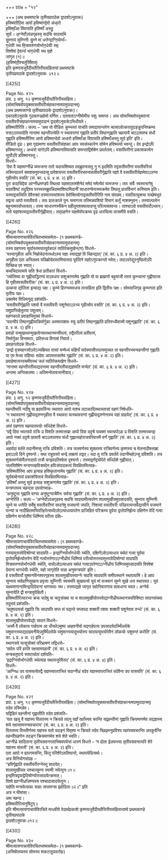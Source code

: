+++
title = "१२"

+++
(अथ प्रथमाष्टके तृतीयप्रपाठेक द्वादशोऽनुवाकः)  
ह॒विष्म॑तीरि॒मा आपो॑ ह॒विष्मा॑‍न्दे॒वो अ॑ध्व॒रो  
ह॒विष्माँ॒आ वि॑वासति ह॒विष्माँ॑ अस्तु॒  
सूर्यः॑। अ॒ग्नेर्वोऽप॑न्नगृहस्य॒ सद॑सि सादयामि  
सु॒म्नाय॑ सुम्निनीः सु॒म्ने मा॑ धत्तेन्द्राग्नि॒योर्भा॑–  
ग॒धेयीः॑ स्थ मि॒त्रावरु॑णयोर्भाग॒धेयीः॑ स्थ॒  
विश्वे॑षां दे॒वानां॑ भाग॒धेयीः॑ स्थ य॒ज्ञे  
जा॑गृत (१)॥  
(ह॒विष्म॑ती॒श्चतु॑स्रिँशत्)  
इति कृष्णायजुर्वेदीयतैत्तिरीयसंहितायां प्रथमाष्टके  
तृतीयप्रपाठके द्वादशोऽनुवाकः ॥१२॥

[[425]]

Page No. ४२५  
प्रपा. ३ अनु. १२ कृष्णयजुर्वेदीयतैत्तिरीयसंहिता।  
(सोमाभिषवोपयुक्तवसतीवरीसंज्ञकानामपामुपादानम्)  
(अथ प्रथमाकाण्डे तृतीयप्रपाठके द्वादशोऽनुवाकः)।  
एकादशेऽनुवाके गुदकाण्डहोमो वर्णितः। एतावताऽग्नीषोमीयः पशुः समाप्तः। अथ सोमाभिषवोपयुक्तानां वसतीवरीसंज्ञकानामपामुपादानं द्वादशेऽनुवाकेऽभिधीयते।  
हविष्मतीरिति। कल्पः – ‘अथ यो वीडितः कुम्भस्तं याचति तमादायान्तरेण चात्वालोत्करावुदङ्ङुपनिष्क्रम्य यत्राऽऽपस्तदेति नान्तमा वहन्तीरत्येति न स्थावराणां गृह्णाति प्रतीपं तिष्ठन्गृह्णाति च्छायायै चाऽऽतपश्च संधौ गृह्णाति हविष्मतीरिमा आपो हविष्मान्देवो अध्वरो हविष्माँआ विवासति हविष्माँअस्तु सूर्य इति’ इति।  
वीडितो दृढः। इमा गृह्यमाणा वसतीवरीसंज्ञका आपः स्वसंस्कारेण सोमेन हविष्मत्यो भवन्तु। देव इन्द्रोऽपि हविष्मानस्तु। अध्वरो यागोऽपि हविष्मानाविवासति समन्ताद्विशेषेण प्रवर्तताम्। वसतीवरीणां प्रकाशकत्वेन सूर्योऽपि हविष्मानस्तु।  
विधत्ते–  
‘देवा वै यज्ञमाग्नीध्रे व्यभजन्त ततो यदत्यशिष्यत तदब्रुवन्वसतु नु न इदमिति तद्वसतीवरीणां वसतीवरित्वं तस्मिन्प्रातर्न समशक्नुवन्तदप्सु प्रावेशयन्ता वसतीवरीरभवन्वसतीवरीर्गृह्णाति यज्ञो वै वसतीवरीर्यज्ञमेवाऽऽरण्य गृहीत्वोप वसति’ (सं. का. ६ प्र. ४ अ. २) इति।  
पुरा कदाचिद्देवा आग्नीध्रमण्डपे स्थित्वा यज्ञशालामंशेनेदं ममेदं ममेत्येवं व्यभजन्त। ततः सर्वैः स्वस्वभागेषु यदवशिष्टं तदुद्दिश्य परस्परमब्रुवन्निदमवशिष्टमिदानीं साधारण्येनास्माकमेव तिष्ठतु प्रातर्विभागं करिष्याम इति। यस्माद्वसत्विति देवैरुक्तं तस्मात्तस्यांशस्य देवोक्तियोगाद्वसतीवरीरिति नाम संपन्नम्। वसत्वित्युक्त्या यच्छेषभूतं तद्वत्य आपो वसतीवर्यः। ततः प्रातःकाले पुनः समागत्य तस्मिन्नवशिष्टे विभागं कर्तुं नाशक्नुवन्। तस्याल्पत्वेन बहूनामपर्याप्तत्वात्। तस्य साधारणस्यैकेन ग्रहीतुमशक्यत्वादप्सु परित्यक्तवन्तः। ताश्चाऽपो वसतीवर्योऽभवन्। ततो यज्ञांशत्वाद्वसतीवरीर्गृह्णीयात्। तद्ग्रहणेन यज्ञमेवोपक्रम्य दृढं धारयित्वा तत्समीपे वसति।

[[426]]

Page No. ४२६  
श्रीमत्सायणाचार्यविरचितभाष्यसमेता– (१ प्रथमकाण्डे–  
(सोमाभिषवोपयुक्तवसतीवरीसंज्ञकानामपामुपादानम्)  
तस्य ग्रहणस्य सूर्यास्तमयात्पूर्वकालं व्यतिरेकमुखेन(ण) विधत्ते–  
‘यस्यागृहीता अभि निम्रोचेदनारब्धोऽस्य यज्ञः स्याद्यज्ञं वि च्छिन्द्यात्’ (सं. का. ६ प्र. ४ अ. २) इति।  
अगृहीता एता अभिलक्ष्य यन्निम्रोचेदस्तमियात्तदा पूर्वदिने यज्ञोऽनुपक्रान्तो भवेत्। तदाऽपरेद्युरनुष्ठितोऽपि विच्छिन्न एव स्यात्।  
कथंचिदस्तमये सति त्रेधा प्रतीकारं विधत्ते–  
‘ज्योतिष्या वा गृह्णीयाद्धिरण्यं वाऽवधाय सशुक्राणामेव गृह्णाति यो वा ब्राह्मणो बहुयाजी तस्य कुम्भ्यानां गृह्णीयात्स हि गृहीतवसतीवरीकः’ (सं. का. ६ प्र. ४ अ. २) इति।  
उल्कया द्योतिता इत्याद्यः पक्षः। कुम्भे हिरण्यमवधाय तत्सहिता इति द्वितीयः पक्षः। सोमयाजिगृह कुम्भगता इति तृतीयः पक्षः।  
उक्तमेव विधिमनूद्य प्रशंसति–  
‘वसतीवरीर्गृह्णाति पशवो वै वसतीवरीः पशूनेवाऽऽरभ्य गृहीत्वोप वसति’ (सं. का. ६ प्र. ४ अ. २) इति।  
पशुप्राप्तिहेतुतया पशुत्वम्।  
ग्रहणकाले प्रवाहाभिमुख्यं विधात्ते–  
‘यदन्वीपं तिष्ठन्गृह्णीयान्निर्मार्गुका अस्मात्पशवः स्युः प्रतीपं तिष्ठन्गृह्णाति प्रतिरुध्यैवास्मै पशून्गृह्णाति’ (सं. का. ६ प्र. ४ अ. २) इति।  
प्रवाहो यन्मुखस्तन्मुखत्वेनावस्थानमन्वीपत्वं, तद्वैपरीत्यं प्रतीपत्वं,  
निर्मार्गुका विनश्वराः, प्रतिरुध्य विनाशं निवार्य।  
प्रवाहगतोदकं विधत्ते–  
‘इन्द्रो वृत्रमहन्त्सोऽपोऽभ्यम्रियत तासां यन्मेध्यं यज्ञियँ सदेवमासीत्तदत्यमुच्यत ता वहन्तीरभवन्वहन्तीनां गृह्णाति या एव मेध्या यज्ञियाः सदेवा आपस्तासामेव गृह्णाति’ (सं. का. ६ प्र. ४ अ. २) इति।  
प्रवाहेष्वत्यन्तसमीपस्थं जलं व्यतिरेकमखेण विधत्ते–  
‘नान्तमा वहन्तीरतीयाद्यदन्तमा वहन्तीरतीयाद्यज्ञमति मन्येत’ (सं. का. ६ प्र. ४ अ. २) इति।  
अन्तमा अन्तिकतमाः। अतिमन्येतावजानीयात्।

[[427]]

Page No. ४२७  
प्रपा. ३ अनु. १२ कृष्णयजुर्वेदीयतैत्तिरीयसंहिता।  
(सोमाभिषवोपयुक्तवसतीवरीसंज्ञकानामपामुपादानम्)  
वहन्तीष्वपि नदीषु या ह्रदवर्तिन्यः स्थावरा आपो याश्च तटाकादिस्थास्तासां ग्रहणं निषेधति–  
‘न स्थावराणां गृह्णीयाद्वरुणगृहीता वै स्थावरा यत्स्थावराणां गृह्णीयाद्वरुणेनास्य यज्ञं ग्राहयेत्’ (सं. का. ६ प्र. ४ अ. २) इति।  
अपां ग्रहणाय च्छायातपयोः संधिदेशं विधत्ते–  
‘यद्वै दिवा भवत्यपो रात्रिः प्र विशति तस्मात्ताम्रा आपो दिवा ददृश्रे यन्नक्तं भवत्यपोऽहः प्र विशति तस्माच्चन्द्रा आपो नक्तं ददृश्रे छायायै चाऽऽतपतश्च संधौ गृह्णात्यहोरात्रयोरेवास्मै वर्णं गृह्णाति’ (सं. का. ६ प्र. ४ अ. २) इति।  
अहर्यदा वर्तते तदानीमप्सु रात्रिः प्रविशति। तत्र जलवर्णस्य शुक्लस्य रात्रिवर्णस्य कृष्णस्य च मेलनादीषत्ताम्रा इवाऽऽपो दिने दृश्यन्ते। यथा राहुग्रस्ते चन्द्रे ताम्रत्वं तद्वत्। यदा तु रात्रिः प्रवर्तते तदानीमहोऽप्सु प्रविशति। तत्र शुक्लवर्णयोर्मेलनादापो रात्रौ चन्द्रवदतिश्वेता दृश्यन्ते। तस्माद्वर्णद्वयोपेते संधिदेशे गृह्णीयात्।  
जलविशेषेण मन्त्रगतहविःशब्देन हविःसंपादकत्वं विवक्षितमित्याह–  
‘हविष्मतीरिमा आप इत्याह हविष्कृतानामेव गृह्णाति’ (सं. का. ६ प्र. ४ अ. २) इति।  
सूर्यशब्देनापां प्रकाशोपेतत्वं विवक्षितमित्याह–  
‘हविष्माँ अस्तु सूर्य इत्याह सशुक्रणामेव गृह्णाति’ (सं. का. ६ प्र. ४ अ. २) इति।  
मन्त्रगतस्य च्छन्दस उपयोगमाह–  
‘अनुष्टुभा गृह्णाति वाग्वा अनुष्टुग्वाचैवैनः सर्वया गृह्णाति’ (सं. का. ६ प्र. ४ अ. २) इति।  
अग्नेरिति। कल्पः – ‘अग्नेर्वोऽपन्नगृहस्य सदसि सादयामीत्यपरेण शालामुखीयमुपसादयति, सुम्नाय सुम्निनीः सुम्ने मा धत्तेति सर्वेषु वसतीवरीणां सादनेषु यजमानो जपति, निशायां वसतीवरीः परिहरत्यन्तर्वेद्यासीने यजमाने पत्न्यां च नादीक्षितमभिपरिहरेत्सव्येंऽसेऽत्याधायापरेण प्राजिहितं परिक्रम्य पूर्वया द्वारोपनिर्हृत्य दक्षिणेन वेदिं गत्वा दक्षिणेन मार्जालीयं धिष्णियं परीत्य दक्षि–

[[428]]

Page No. ४२८  
श्रीमत्सायणाचार्यविरचितभाष्यसमेता। (१ प्रथमकाण्डे–  
(सोमाभिषवोपयुक्तवसतीवरीसंज्ञकानामपामुपादानम्)  
णस्यामुत्तरवेदिश्रोण्यां सादयति – इन्द्राग्नियोर्भागधेयीः स्थेति, दक्षिणेंऽसेऽत्याधाय यथेतं गत्वा पूर्वया द्वारोपनिर्हृत्योत्तरेण वेदिं गत्वोत्तरेणाऽऽग्नीध्रीयं धिष्णियं परीत्योत्तरस्यामुत्तरवेदिश्रोण्यां सादयति मित्रावरुणयोर्भागधेयीः स्थेति, सव्येंऽसेऽत्याधाय यथेतं गत्वाऽपरेणाऽऽग्नीध्रीयं धिष्णियमुपसादयति विश्वेषां देवानां भागधेयीः स्थेति, यज्ञे जागृतेति सन्ना अनुमन्त्रयते’ इति।  
हे वसतीवर्यो युष्मानविनश्वरगृहस्य शालामुखीयस्याग्नेः सदसि सादयामि समीपस्थाने स्थापयामि। हे आपः सुम्नाय सर्वप्राणिसुखाय प्रवृत्ताः सुम्निनीः स्वयमपि सुखवत्यो यूयं मां यजमानं सुम्ने सुखे धत्त स्थापयत। यूयं यक्ष्यमाणानामिन्द्रादिदेवानां भागरूपाः स्थ। तस्माद्यज्ञे जागृत रक्षोनिवारणाय सावधाना भवत। अग्नेर्वः सुम्नायेति द्वौ मन्त्रावुपेक्षितौ।  
हविष्मतीरित्यारभ्य क्रचः पादेषु या चतुःसंख्या या च शालामुखीयोत्तरवेद्याग्नीध्रीयस्थानत्रयविशिष्टा सादनसंख्या तदुभयं प्रशंसति–  
‘चतुष्पदयर्चा गृह्णाति त्रिः सादयति सप्त सं पद्यन्ते सप्तपदा शक्वरी पशवः शक्वरी पशूनेवाव रुन्धे’ (सं. का. ६ प्र. ४ अ. २) इति।  
शालामुखीयोत्तरवेद्योः सादनं विधत्ते–  
‘अस्मै वै लोकाय गार्हपत्य आ धीयतेऽमुष्मा आहवनीयो यद्गार्हपत्य उपसादयेदस्मिँल्लोके पशुमान्त्स्याद्यदाहवनीयेऽमुष्मिँल्लोके पशुमान्त्स्यादुभयोरुप सादयत्युभयोरेवैनं लोकयोः पशुमन्तं करोति’ (सं. का. ६ प्र. ४ अ. २) इति।  
स्थानत्रये यत्सूत्रोक्तं परिभ्रामणं तद्विधत्ते–  
‘सर्वतः परि हरति रक्षसामपहत्यै’ (सं. का. ६ प्र. ४ अ. ४) इति।  
मन्त्रचतुष्टये स्पष्टार्थतां दर्शयति–  
‘इद्राग्नियोर्भागधेयीः स्थेत्याह यथायजुरेवैतत्’ (सं. का. ६ प्र. ४ अ. ४) इति।  
विधत्ते–  
‘आग्निध्र उप वासयत्येतद्वै यज्ञस्यापराजितं यदाग्नीध्रं यदेव यज्ञस्यापराजितं तदेवैना उप वासयति’ (सं. का. ६ प्र. ४ अ. २) इति।

[[429]]

Page No. ४२९  
प्रपा. ३ अनु. १२ कृष्णयजुर्वेदीयतैत्तिरीयसंहिता। (सोमाभिषवोपयुक्तवसतीवरीसंज्ञकानामपामुपादानम्)  
तदेव तस्मिन्नेव।  
यद्विहितं वहन्तीनां गृह्णातीति तदेव प्रशंसति–  
‘यतः खलु वै यज्ञस्य विततस्य न क्रियते तदनु यज्ञँ रक्षाँस्यव चरन्ति यद्वहन्तीनां गृह्णाति क्रियमाणमेव तद्यज्ञस्य शये रक्षासामनन्ववचाराय’ (सं. का. ६ प्र. ४ अ. २) इति।  
विततस्य विस्तीर्णस्य यज्ञस्य यतो यदङ्गं विमृश्य न क्रियते तदेव च्छिद्रमनुप्रविश्य रक्षांस्यवचरन्ति अपकुर्वन्ति वहन्तीग्रहणेन तदङ्गं क्रियमाणमेव शये शेते भवति।  
आग्नीध्रे सादितानां तृतीयसवनगताभिषवपर्यन्तं धारणं विधत्ते – ‘न ह्येता ईलयन्त्या तृतीयसवनात्परि शेरे यज्ञस्य संतत्यै’ (सं. का. ६ प्र. ४ अ. २) इति।  
एता आपो न ह्यपगमयन्ति, किंतु परिशेरेऽवतिष्ठन्ते, स्थापयेदित्यर्थः।  
अत्र विनियोगसंग्रहः –  
“हविर्गृह्णाति वसतीवरीरग्नेस्तु सादयेत्।  
शालामुखीयतः पश्चात्सुम्ना स्वामी जपेत्पुनः॥१॥  
इन्द्रमित्रद्वयाद्वेदिश्रोण्योरासादयेत्क्रमात्।  
विश्वे ह्याग्नीध्रधिष्ण्यस्य पश्चादासादयेत्पुनः।  
यज्ञेति मन्त्रयेत्सन्नाः सन्नाः सप्तमन्त्रा इहोदिताः॥२॥” इति  
अत्र न मीमांसा।  
अथ च्छन्दः।  
हविष्मतीरित्यनुषिटुप्॥  
इति श्रीमत्सायणाचार्यविरचिते माधवीये वेदार्थप्रकाशे कृष्णयजुर्वेदीयतैत्तिरीयसंहिताभाष्ये प्रथमकाण्डे तृतीयप्रपाठके  
द्वादशोऽनुवाकः॥१२॥

[[430]]

Page No. ४३०  
श्रीमत्सायणाचार्यविरचितभाष्यसमेता– (१ प्रथमकाण्डे–  
(अभिषोतव्यस्य सोमस्य शकटादुपावरोहः)
